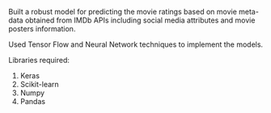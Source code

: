 Built a robust model for predicting the movie ratings based on movie meta-data obtained from IMDb APIs including social media attributes and movie posters information.

Used Tensor Flow and Neural Network techniques to implement the models.



Libraries required:
1. Keras
2. Scikit-learn 
3. Numpy
4. Pandas




